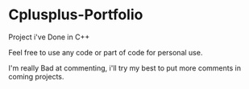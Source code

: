 # Cplusplus-Portfolio
Project i've Done in C++

Feel free to use any code or part of code for personal use. 

I'm really Bad at commenting, i'll try my best to put more comments in coming projects.
